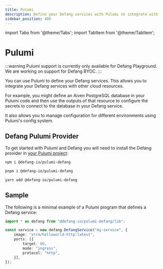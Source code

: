 ```yaml
---
title: Pulumi
description: Define your Defang services with Pulumi to integrate with other cloud resources.
sidebar_position: 400
---
```


import Tabs from '@theme/Tabs';
import TabItem from '@theme/TabItem';

# Pulumi

:::warning
Pulumi support is currently only available for Defang Playground. We are working on support for Defang BYOC.
:::

You can use Pulumi to define your Defang services. This allows you to integrate your Defang services with other cloud resources.

For example, you might define an Aiven PostgreSQL database in your Pulumi code and then use the outputs of that resource to configure the secrets to connect to the database in your Defang service.

It also allows you to manage configuration for different environments using Pulumi's config system.

## Defang Pulumi Provider

To get started with Pulumi and Defang you will need to install the Defang provider in [your Pulumi project](https://www.pulumi.com/learn/pulumi-fundamentals/create-a-pulumi-project/):

<Tabs>
  <TabItem value="npm" label="npm" default>

```bash
npm i @defang-io/pulumi-defang
```

  </TabItem>
  <TabItem value="pnpm" label="pnpm">

```bash
pnpm i @defang-io/pulumi-defang
```

  </TabItem>
  <TabItem value="yarn" label="yarn">

```bash
yarn add @defang-io/pulumi-defang
```

  </TabItem>
</Tabs>


## Sample

The following is a minimal example of a Pulumi program that defines a Defang service:

```typescript
import * as defang from "@defang-io/pulumi-defang/lib";

const service = new defang.DefangService("my-service", {
    image: "strm/helloworld-http:latest",
    ports: [{
        target: 80,
        mode: "ingress",
        protocol: "http",
    }],
});
```